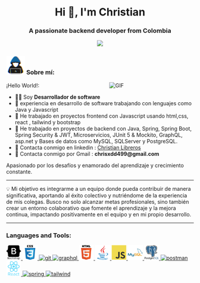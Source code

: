 <h1 align="center">Hi 👋, I'm Christian</h1>
<h3 align="center">A passionate backend developer from Colombia</h3>



<p align="center"><img src="https://i.imgur.com/A6bWGFl.gif"/></p>




### <picture><img src = "https://github.com/0xAbdulKhalid/0xAbdulKhalid/raw/main/assets/mdImages/about_me.gif" width = 50px></picture> **Sobre mí:**


<img align="right" alt="GIF" src="https://github.com/abhisheknaiidu/abhisheknaiidu/blob/master/code.gif?raw=true" width="45%" />
<p width="45%" align="left">
¡Hello World!:
  <ul>
    <li>👨‍🔧 Soy <b>Desarrollador de software</b></li>
    <!--<li>🏢 I'm working for <b>Infomaniak Network</b> & <b>LinIT</b></li>-->
    <li>🌱 experiencia en desarrollo de software trabajando con  lenguajes como Java y Javascript </b></li>
    <li>💬 He trabajado en proyectos frontend con Javascript usando html,css, react , tailwind y bootstrap </li>
    <li>💬 He trabajado en proyectos de backend con Java, Spring, Spring Boot, Spring Security & JWT, Microservicios, JUnit 5 & Mockito, GraphQL, asp.net  y Bases de datos como  MySQL, SQLServer y PostgreSQL.
     <!--  con enfoque en programación orientada a objetos (POO) con Java e implementación de patrones de diseño como MVC. --></li>
    <li>📮 Contacta conmigo en linkedin : <a href="https://www.linkedin.com/in/christian-libreros/" target="_blank">Christian Libreros</a>
      <li>📮 Contacta conmigo por Gmail : <b>chrisxdd499@gmail.com</b>
        
  <p>
  </ul>
Apasionado por los desafíos y enamorado del aprendizaje y crecimiento constante.
<hr>
 💡 Mi objetivo es integrarme a un equipo donde pueda contribuir de manera significativa, aportando al éxito colectivo y nutriéndome de la experiencia de mis colegas. Busco no solo alcanzar metas profesionales, sino también crear un entorno colaborativo que fomente el aprendizaje y la mejora continua, impactando positivamente en el equipo y en mi propio desarrollo.<br>

</p>
<!--[![Gmail](https://img.shields.io/badge/-Gmail-c14438?style=flat&logo=Gmail&logoColor=white)](mailto:Fernando.Roldan.Zafra@gmail.com)-->

---



<!--
<h3 align="left">Connect with me:</h3>
<p align="left">
<a href="https://linkedin.com/in/christian-libreros" target="blank"><img align="center" src="https://raw.githubusercontent.com/rahuldkjain/github-profile-readme-generator/master/src/images/icons/Social/linked-in-alt.svg" alt="christian-libreros" height="30" width="40" /></a>
</p>
-->

<h3 align="left">Languages and Tools:</h3>
<p align="left"> <a href="https://getbootstrap.com" target="_blank" rel="noreferrer"> <img src="https://raw.githubusercontent.com/devicons/devicon/master/icons/bootstrap/bootstrap-plain-wordmark.svg" alt="bootstrap" width="40" height="40"/> </a> <a href="https://www.w3schools.com/css/" target="_blank" rel="noreferrer"> <img src="https://raw.githubusercontent.com/devicons/devicon/master/icons/css3/css3-original-wordmark.svg" alt="css3" width="40" height="40"/> </a> <a href="https://git-scm.com/" target="_blank" rel="noreferrer"> <img src="https://www.vectorlogo.zone/logos/git-scm/git-scm-icon.svg" alt="git" width="40" height="40"/> </a> <a href="https://graphql.org" target="_blank" rel="noreferrer"> <img src="https://www.vectorlogo.zone/logos/graphql/graphql-icon.svg" alt="graphql" width="40" height="40"/> </a> <a href="https://www.w3.org/html/" target="_blank" rel="noreferrer"> <img src="https://raw.githubusercontent.com/devicons/devicon/master/icons/html5/html5-original-wordmark.svg" alt="html5" width="40" height="40"/> </a> <a href="https://www.java.com" target="_blank" rel="noreferrer"> <img src="https://raw.githubusercontent.com/devicons/devicon/master/icons/java/java-original.svg" alt="java" width="40" height="40"/> </a> <a href="https://developer.mozilla.org/en-US/docs/Web/JavaScript" target="_blank" rel="noreferrer"> <img src="https://raw.githubusercontent.com/devicons/devicon/master/icons/javascript/javascript-original.svg" alt="javascript" width="40" height="40"/> </a> <a href="https://www.mysql.com/" target="_blank" rel="noreferrer"> <img src="https://raw.githubusercontent.com/devicons/devicon/master/icons/mysql/mysql-original-wordmark.svg" alt="mysql" width="40" height="40"/> </a> <a href="https://www.postgresql.org" target="_blank" rel="noreferrer"> <img src="https://raw.githubusercontent.com/devicons/devicon/master/icons/postgresql/postgresql-original-wordmark.svg" alt="postgresql" width="40" height="40"/> </a> <a href="https://postman.com" target="_blank" rel="noreferrer"> <img src="https://www.vectorlogo.zone/logos/getpostman/getpostman-icon.svg" alt="postman" width="40" height="40"/> </a> <a href="https://reactjs.org/" target="_blank" rel="noreferrer"> <img src="https://raw.githubusercontent.com/devicons/devicon/master/icons/react/react-original-wordmark.svg" alt="react" width="40" height="40"/> </a> <a href="https://spring.io/" target="_blank" rel="noreferrer"> <img src="https://www.vectorlogo.zone/logos/springio/springio-icon.svg" alt="spring" width="40" height="40"/> </a> <a href="https://tailwindcss.com/" target="_blank" rel="noreferrer"> <img src="https://www.vectorlogo.zone/logos/tailwindcss/tailwindcss-icon.svg" alt="tailwind" width="40" height="40"/> </a> </p>

